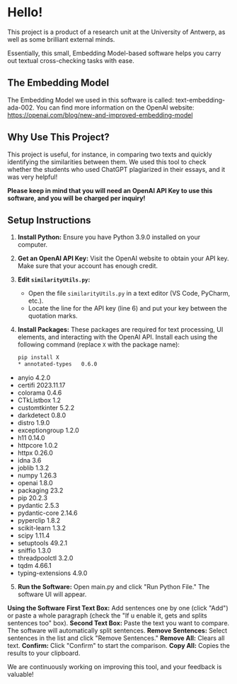 # Hello!

This project is a product of a research unit at the University of Antwerp, as well as some brilliant external minds.

Essentially, this small, Embedding Model-based software helps you carry out textual cross-checking tasks with ease.

## The Embedding Model

The Embedding Model we used in this software is called: text-embedding-ada-002.
You can find more information on the OpenAI website: https://openai.com/blog/new-and-improved-embedding-model

## Why Use This Project?

This project is useful, for instance, in comparing two texts and quickly identifying the similarities between them. We used this tool to check whether the students who used ChatGPT plagiarized in their essays, and it was very helpful!

**Please keep in mind that you will need an OpenAI API Key to use this software, and you will be charged per inquiry!**

## Setup Instructions

1. **Install Python:** Ensure you have Python 3.9.0 installed on your computer. 
2. **Get an OpenAI API Key:** Visit the OpenAI website to obtain your API key. Make sure that your account has enough credit.
3. **Edit `similarityUtils.py`:**
    * Open the file `similarityUtils.py` in a text editor (VS Code, PyCharm, etc.).
    * Locate the line for the API key (line 6) and put your key between the quotation marks. 

4. **Install Packages:** These packages are required for text processing, UI elements, and interacting with the OpenAI API. Install each using the following command (replace `X` with the package name):
   ```bash
   pip install X
   * annotated-types   0.6.0
* anyio             4.2.0
* certifi           2023.11.17
* colorama          0.4.6
* CTkListbox        1.2
* customtkinter     5.2.2
* darkdetect        0.8.0
* distro            1.9.0
* exceptiongroup    1.2.0
* h11               0.14.0
* httpcore          1.0.2
* httpx            0.26.0
* idna              3.6
* joblib            1.3.2
* numpy             1.26.3
* openai            1.8.0
* packaging         23.2
* pip               20.2.3
* pydantic          2.5.3
* pydantic-core     2.14.6
* pyperclip         1.8.2
* scikit-learn      1.3.2
* scipy             1.11.4
* setuptools        49.2.1
* sniffio           1.3.0
* threadpoolctl     3.2.0
* tqdm              4.66.1
* typing-extensions 4.9.0

5. **Run the Software:** Open main.py and click "Run Python File." The software UI will appear.

**Using the Software**
**First Text Box:** Add sentences one by one (click "Add") or paste a whole paragraph (check the "If u enable it, gets and splits sentences too" box).
**Second Text Box:** Paste the text you want to compare. The software will automatically split sentences.
**Remove Sentences:** Select sentences in the list and click "Remove Sentences."
**Remove All:** Clears all text.
**Confirm:** Click "Confirm" to start the comparison.
**Copy All:** Copies the results to your clipboard.

We are continuously working on improving this tool, and your feedback is valuable!
